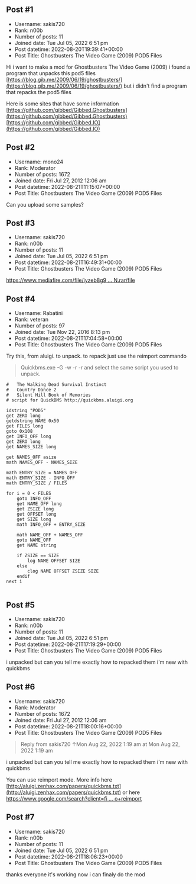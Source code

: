 ## Post #1
- Username: sakis720
- Rank: n00b
- Number of posts: 11
- Joined date: Tue Jul 05, 2022 6:51 pm
- Post datetime: 2022-08-20T19:39:41+00:00
- Post Title: Ghostbusters The Video Game (2009) POD5 Files

Hi i want to make a mod for Ghostbusters The Video Game (2009) i found a program that unpacks this pod5 files [https://blog.gib.me/2009/06/19/ghostbusters/](https://blog.gib.me/2009/06/19/ghostbusters/)
but i didn't find a program that repacks the pod5 files

Here is some sites that have some information
[https://github.com/gibbed/Gibbed.Ghostbusters](https://github.com/gibbed/Gibbed.Ghostbusters)
[https://github.com/gibbed/Gibbed.IO](https://github.com/gibbed/Gibbed.IO)
## Post #2
- Username: mono24
- Rank: Moderator
- Number of posts: 1672
- Joined date: Fri Jul 27, 2012 12:06 am
- Post datetime: 2022-08-21T11:15:07+00:00
- Post Title: Ghostbusters The Video Game (2009) POD5 Files

Can you upload some samples?
## Post #3
- Username: sakis720
- Rank: n00b
- Number of posts: 11
- Joined date: Tue Jul 05, 2022 6:51 pm
- Post datetime: 2022-08-21T16:49:31+00:00
- Post Title: Ghostbusters The Video Game (2009) POD5 Files

[https://www.mediafire.com/file/iyzeb8g9 ... N.rar/file](https://www.mediafire.com/file/iyzeb8g98q3r3hi/COMMON.rar/file)
## Post #4
- Username: Rabatini
- Rank: veteran
- Number of posts: 97
- Joined date: Tue Nov 22, 2016 8:13 pm
- Post datetime: 2022-08-21T17:04:58+00:00
- Post Title: Ghostbusters The Video Game (2009) POD5 Files

Try this, from aluigi.
to unpack.
to repack just use the reimport commando 
> Quickbms.exe -G -w -r -r  and select the same script you used to unpack.

```
#   The Walking Dead Survival Instinct
#   Country Dance 2
#   Silent Hill Book of Memories
# script for QuickBMS http://quickbms.aluigi.org

idstring "POD5"
get ZERO long
getdstring NAME 0x50
get FILES long
goto 0x108
get INFO_OFF long
get ZERO long
get NAMES_SIZE long

get NAMES_OFF asize
math NAMES_OFF - NAMES_SIZE

math ENTRY_SIZE = NAMES_OFF
math ENTRY_SIZE - INFO_OFF
math ENTRY_SIZE / FILES

for i = 0 < FILES
    goto INFO_OFF
    get NAME_OFF long
    get ZSIZE long
    get OFFSET long
    get SIZE long
    math INFO_OFF + ENTRY_SIZE

    math NAME_OFF + NAMES_OFF
    goto NAME_OFF
    get NAME string

    if ZSIZE == SIZE
        log NAME OFFSET SIZE
    else
        clog NAME OFFSET ZSIZE SIZE
    endif
next i


```
## Post #5
- Username: sakis720
- Rank: n00b
- Number of posts: 11
- Joined date: Tue Jul 05, 2022 6:51 pm
- Post datetime: 2022-08-21T17:19:29+00:00
- Post Title: Ghostbusters The Video Game (2009) POD5 Files

i unpacked but can you tell me exactly how to repacked them i'm new with quickbms
## Post #6
- Username: sakis720
- Rank: Moderator
- Number of posts: 1672
- Joined date: Fri Jul 27, 2012 12:06 am
- Post datetime: 2022-08-21T18:00:16+00:00
- Post Title: Ghostbusters The Video Game (2009) POD5 Files

> Reply from sakis720 ↑Mon Aug 22, 2022 1:19 am at Mon Aug 22, 2022 1:19 am
>
> 
i unpacked but can you tell me exactly how to repacked them i'm new with quickbms

You can use reimport mode. More info here [http://aluigi.zenhax.com/papers/quickbms.txt](http://aluigi.zenhax.com/papers/quickbms.txt)
or here [https://www.google.com/search?client=fi ... o+reimport](https://www.google.com/search?client=firefox-b-d&q=quickbms+how+to+reimport)
## Post #7
- Username: sakis720
- Rank: n00b
- Number of posts: 11
- Joined date: Tue Jul 05, 2022 6:51 pm
- Post datetime: 2022-08-21T18:06:23+00:00
- Post Title: Ghostbusters The Video Game (2009) POD5 Files

thanks everyone it's working now i can finaly do the mod
